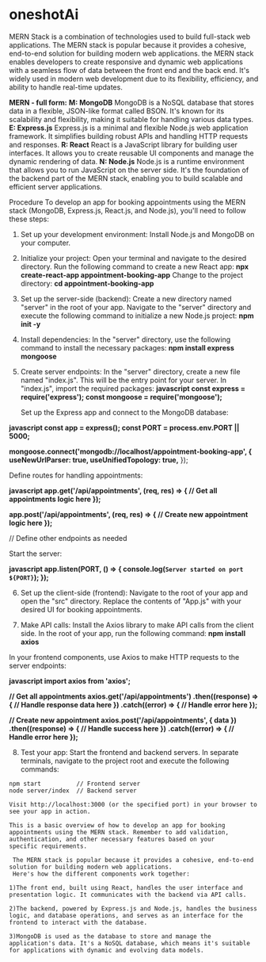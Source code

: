 # oneshotAi
MERN Stack  is a combination of technologies used to build full-stack web applications.
The MERN stack is popular because it provides a cohesive, end-to-end solution for building modern web applications.
the MERN stack enables developers to create responsive and dynamic web applications with a seamless flow of data between the front end and the back end. It's widely used in modern web development due to its flexibility, efficiency, and ability to handle real-time updates.

**MERN - full form:**
**M: MongoDB**
MongoDB is a NoSQL database that stores data in a flexible, JSON-like format called BSON. It's known for its scalability and flexibility, making it suitable for handling various data types.
**E: Express.js**
Express.js is a minimal and flexible Node.js web application framework. It simplifies building robust APIs and handling HTTP requests and responses.
**R: React**
React is a JavaScript library for building user interfaces. It allows you to create reusable UI components and manage the dynamic rendering of data.
**N: Node.js**
Node.js is a runtime environment that allows you to run JavaScript on the server side. It's the foundation of the backend part of the MERN stack, enabling you to build scalable and efficient server applications.

Procedure To develop an app for booking appointments using the MERN stack (MongoDB, Express.js, React.js, and Node.js), you'll need to follow these steps:

1. Set up your development environment: Install Node.js and MongoDB on your computer.

2. Initialize your project: Open your terminal and navigate to the desired directory.
   Run the following command to create a new React app: **npx create-react-app appointment-booking-app**
   Change to the project directory:
   **cd appointment-booking-app**


3. Set up the server-side (backend): Create a new directory named "server" in the root of your app. Navigate to the "server" directory and execute the following command to initialize a 
   new Node.js project: **npm init -y**


4. Install dependencies: In the "server" directory, use the following command to install the necessary packages:
   **npm install express mongoose**


5. Create server endpoints: In the "server" directory, create a new file named "index.js". This will be the entry point for your server.
   In "index.js", import the required packages:
   **javascript
   const express = require('express');
   const mongoose = require('mongoose');**


   Set up the Express app and connect to the MongoDB database:

  **javascript
   const app = express();
   const PORT = process.env.PORT || 5000;**

**mongoose.connect('mongodb://localhost/appointment-booking-app', {
  useNewUrlParser: true,
  useUnifiedTopology: true,**
});


Define routes for handling appointments:

**javascript
app.get('/api/appointments', (req, res) => {
  // Get all appointments logic here
});**

**app.post('/api/appointments', (req, res) => {
  // Create new appointment logic here
});**

// Define other endpoints as needed


Start the server:

**javascript
app.listen(PORT, () => {
  console.log(`Server started on port ${PORT}`);
});**


6. Set up the client-side (frontend): Navigate to the root of your app and open the "src" directory. Replace the contents of "App.js" with your desired UI for booking appointments.

7. Make API calls: Install the Axios library to make API calls from the client side. In the root of your app, run the following command:
   **npm install axios**


In your frontend components, use Axios to make HTTP requests to the server endpoints:

**javascript
import axios from 'axios';**

**// Get all appointments
axios.get('/api/appointments')
  .then((response) => {
    // Handle response data here
  })
  .catch((error) => {
    // Handle error here
  });**

**// Create new appointment
axios.post('/api/appointments', { data })
  .then((response) => {
    // Handle success here
  })**
  **.catch((error) => {
    // Handle error here
  });**


8. Test your app: Start the frontend and backend servers. In separate terminals, navigate to the project root and execute the following commands:

```
npm start          // Frontend server
node server/index  // Backend server

Visit http://localhost:3000 (or the specified port) in your browser to see your app in action.

This is a basic overview of how to develop an app for booking appointments using the MERN stack. Remember to add validation, authentication, and other necessary features based on your specific requirements.

 The MERN stack is popular because it provides a cohesive, end-to-end solution for building modern web applications.
 Here's how the different components work together:

1)The front end, built using React, handles the user interface and presentation logic. It communicates with the backend via API calls.

2)The backend, powered by Express.js and Node.js, handles the business logic, and database operations, and serves as an interface for the frontend to interact with the database.

3)MongoDB is used as the database to store and manage the application's data. It's a NoSQL database, which means it's suitable for applications with dynamic and evolving data models.



